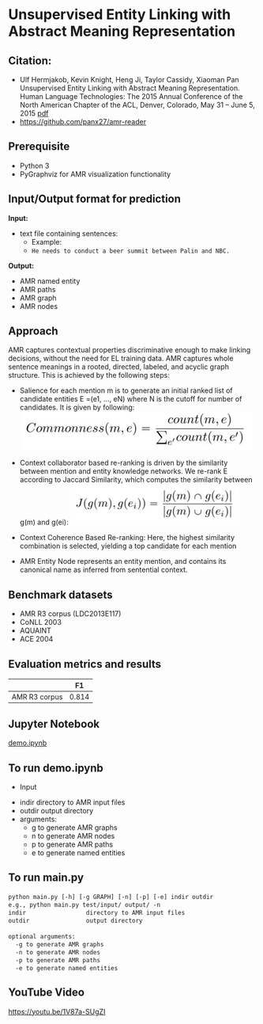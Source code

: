 # Unsupervised Entity Linking with Abstract Meaning Representation

## Citation:

* Ulf Hermjakob, Kevin Knight, Heng Ji, Taylor Cassidy, Xiaoman Pan Unsupervised Entity Linking with Abstract Meaning Representation. Human Language Technologies: The 2015 Annual Conference of the North American Chapter of the ACL, Denver, Colorado, May 31 – June 5, 2015 [pdf](https://aclweb.org/anthology/N15-1119)
* https://github.com/panx27/amr-reader

## Prerequisite
- Python 3
- PyGraphviz for AMR visualization functionality

## Input/Output format for prediction

**Input:**
- text file containing sentences:
  - Example:
  - ```He needs to conduct a beer summit between Palin and NBC.```

**Output:**
- AMR named entity
- AMR paths
- AMR graph
- AMR nodes

## Approach
AMR captures contextual properties discriminative enough to make linking decisions, without the need for EL training data.
AMR captures whole sentence meanings in a rooted, directed, labeled, and acyclic graph structure.
This is achieved by the following steps:
- Salience for each mention m is to generate an initial ranked list of candidate entities E =(e1, ..., eN) where N is the cutoff for number of candidates. It is given by following:
![](./Picture1.png)

- Context collaborator based re-ranking is driven by the similarity between mention and entity knowledge networks. We re-rank E according to Jaccard Similarity, which computes the similarity between
g(m) and g(ei):
![](./Picture2.png)

- Context Coherence Based Re-ranking: Here, the highest similarity combination is selected, yielding a top candidate for each mention

- AMR Entity Node represents an entity mention, and contains its canonical name as inferred from sentential context.

## Benchmark datasets

- AMR R3 corpus (LDC2013E117)
- CoNLL 2003
- AQUAINT
- ACE 2004

## Evaluation metrics and results

|                |   F1   |
| :------------: | :----: |
| AMR R3 corpus  | 0.814  |

## Jupyter Notebook

[demo.ipynb](./demo.ipynb)

## To run demo.ipynb
* Input
- indir directory to AMR input files
- outdir output directory
- arguments:
    - g to generate AMR graphs
    - n to generate AMR nodes
    - p to generate AMR paths
    - e to generate named entities

## To run main.py
```
python main.py [-h] [-g GRAPH] [-n] [-p] [-e] indir outdir
e.g., python main.py test/input/ output/ -n
indir                 directory to AMR input files
outdir                output directory

optional arguments:
  -g to generate AMR graphs
  -n to generate AMR nodes
  -p to generate AMR paths
  -e to generate named entities
```

## YouTube Video
https://youtu.be/1V87a-SUgZI
